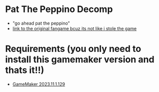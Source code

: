 # Pat The Peppino Decomp
- "go ahead pat the peppino"
- [link to the original fangame bcuz its not like i stole the game](https://scrufftuna.itch.io/pat-the-peppino)<br/>
# Requirements (you only need to install this gamemaker version and thats it!!)
- [GameMaker 2023.11.1.129](https://gms.yoyogames.com/GameMaker-Installer-2023.11.1.129.exe)<br/>
